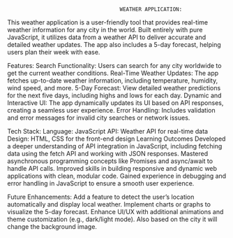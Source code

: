                                        WEATHER APPLICATION:

This weather application is a user-friendly tool that provides real-time weather information for any city in the world. Built entirely with pure JavaScript, it utilizes data from a weather API to deliver accurate and detailed weather updates. The app also includes a 5-day forecast, helping users plan their week with ease.

Features:
Search Functionality: Users can search for any city worldwide to get the current weather conditions.
Real-Time Weather Updates: The app fetches up-to-date weather information, including temperature, humidity, wind speed, and more.
5-Day Forecast: View detailed weather predictions for the next five days, including highs and lows for each day.
Dynamic and Interactive UI: The app dynamically updates its UI based on API responses, creating a seamless user experience.
Error Handling: Includes validation and error messages for invalid city searches or network issues.

Tech Stack:
Language: JavaScript
API: Weather API for real-time data
Design: HTML, CSS for the front-end design
Learning Outcomes
Developed a deeper understanding of API integration in JavaScript, including fetching data using the fetch API and working with JSON responses.
Mastered asynchronous programming concepts like Promises and async/await to handle API calls.
Improved skills in building responsive and dynamic web applications with clean, modular code.
Gained experience in debugging and error handling in JavaScript to ensure a smooth user experience.

Future Enhancements:
Add a feature to detect the user’s location automatically and display local weather.
Implement charts or graphs to visualize the 5-day forecast.
Enhance UI/UX with additional animations and theme customization (e.g., dark/light mode).
Also based on the city it will change the background image.
